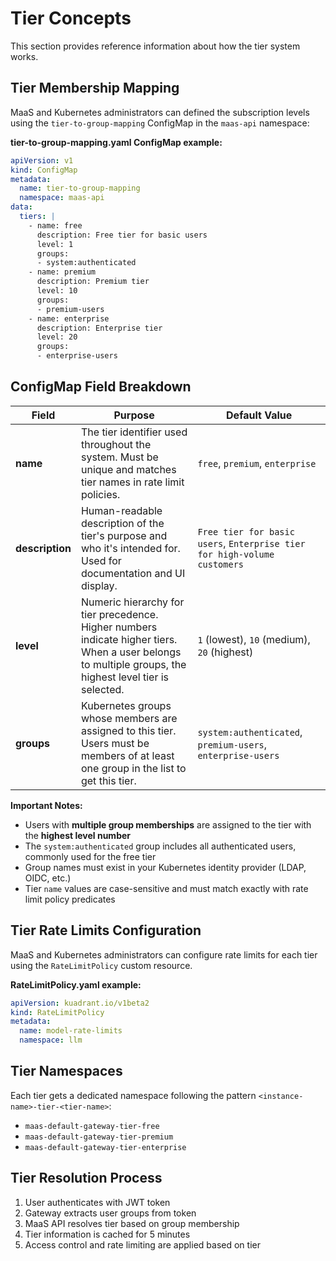# Tier Concepts

This section provides reference information about how the tier system works.

## Tier Membership Mapping

MaaS and Kubernetes administrators can defined the subscription levels using the `tier-to-group-mapping` ConfigMap in the `maas-api` namespace:

**tier-to-group-mapping.yaml ConfigMap example:**

```yaml
apiVersion: v1
kind: ConfigMap
metadata:
  name: tier-to-group-mapping
  namespace: maas-api
data:
  tiers: |
    - name: free
      description: Free tier for basic users
      level: 1
      groups:
      - system:authenticated
    - name: premium
      description: Premium tier
      level: 10
      groups:
      - premium-users
    - name: enterprise
      description: Enterprise tier
      level: 20
      groups:
      - enterprise-users
```

## ConfigMap Field Breakdown

| Field | Purpose | Default Value |
|-------|---------|----------|
| **name** | The tier identifier used throughout the system. Must be unique and matches tier names in rate limit policies. | `free`, `premium`, `enterprise` |
| **description** | Human-readable description of the tier's purpose and who it's intended for. Used for documentation and UI display. | `Free tier for basic users`, `Enterprise tier for high-volume customers` |
| **level** | Numeric hierarchy for tier precedence. Higher numbers indicate higher tiers. <br> When a user belongs to multiple groups, the highest level tier is selected. | `1` (lowest), `10` (medium), `20` (highest) |
| **groups** | Kubernetes groups whose members are assigned to this tier. <br> Users must be members of at least one group in the list to get this tier. | `system:authenticated`, `premium-users`, `enterprise-users` |

**Important Notes:**

- Users with **multiple group memberships** are assigned to the tier with the **highest level number**
- The `system:authenticated` group includes all authenticated users, commonly used for the free tier
- Group names must exist in your Kubernetes identity provider (LDAP, OIDC, etc.)
- Tier `name` values are case-sensitive and must match exactly with rate limit policy predicates

## Tier Rate Limits Configuration

MaaS and Kubernetes administrators can configure rate limits for each tier using the `RateLimitPolicy` custom resource.

**RateLimitPolicy.yaml example:**

```yaml
apiVersion: kuadrant.io/v1beta2
kind: RateLimitPolicy
metadata:
  name: model-rate-limits
  namespace: llm
```

## Tier Namespaces

Each tier gets a dedicated namespace following the pattern `<instance-name>-tier-<tier-name>`:

- `maas-default-gateway-tier-free`
- `maas-default-gateway-tier-premium`
- `maas-default-gateway-tier-enterprise`

## Tier Resolution Process

1. User authenticates with JWT token
2. Gateway extracts user groups from token
3. MaaS API resolves tier based on group membership
4. Tier information is cached for 5 minutes
5. Access control and rate limiting are applied based on tier
